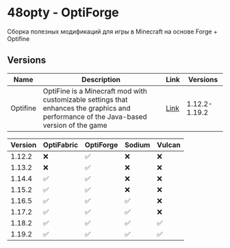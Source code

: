 # 48opty - OptiForge
Сборка полезных модификаций для игры в Minecraft на основе Forge + Optifine
## Versions
| Name | Description | Link | Versions | 
|---|---|---|---|
| Optifine | OptiFine is a Minecraft mod with customizable settings that enhances the graphics and performance of the Java-based version of the game | [Link](https://www.optifine.net/) | 1.12.2-1.19.2 |

| Version | OptiFabric | OptiForge | Sodium | Vulcan |
|---|---|---|---|---|
| 1.12.2 | ❌ | ✅ | ❌ | ❌ |
| 1.13.2 | ❌ | ✅ | ❌ | ❌ |
| 1.14.4 | ✅ | ✅ | ❌ | ❌ |
| 1.15.2 | ✅ | ✅ | ❌ | ❌ |
| 1.16.5 | ✅ | ✅ | ✅ | ❌ |
| 1.17.2 | ✅ | ✅ | ✅ | ❌ |
| 1.18.2 | ✅ | ✅ | ✅ | ✅ |
| 1.19.2 | ✅ | ✅ | ✅ | ✅ |
